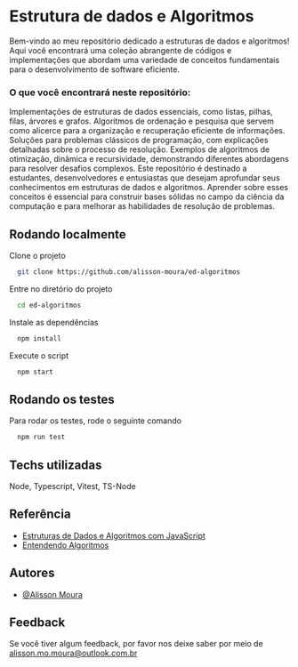 
# Estrutura de dados e Algoritmos

Bem-vindo ao meu repositório dedicado a estruturas de dados e algoritmos! Aqui você encontrará uma coleção abrangente de códigos e implementações que abordam uma variedade de conceitos fundamentais para o desenvolvimento de software eficiente.

### O que você encontrará neste repositório:

Implementações de estruturas de dados essenciais, como listas, pilhas, filas, árvores e grafos.
Algoritmos de ordenação e pesquisa que servem como alicerce para a organização e recuperação eficiente de informações.
Soluções para problemas clássicos de programação, com explicações detalhadas sobre o processo de resolução.
Exemplos de algoritmos de otimização, dinâmica e recursividade, demonstrando diferentes abordagens para resolver desafios complexos.
Este repositório é destinado a estudantes, desenvolvedores e entusiastas que desejam aprofundar seus conhecimentos em estruturas de dados e algoritmos. Aprender sobre esses conceitos é essencial para construir bases sólidas no campo da ciência da computação e para melhorar as habilidades de resolução de problemas.



## Rodando localmente

Clone o projeto

```bash
  git clone https://github.com/alisson-moura/ed-algoritmos
```

Entre no diretório do projeto

```bash
  cd ed-algoritmos
```

Instale as dependências

```bash
  npm install
```

Execute o script

```bash
  npm start
```


## Rodando os testes

Para rodar os testes, rode o seguinte comando

```bash
  npm run test
```


## Techs utilizadas
Node, Typescript, Vitest, TS-Node


## Referência

 - [Estruturas de Dados e Algoritmos com JavaScript](https://www.amazon.com.br/Estruturas-Dados-Algoritmos-Com-Javascript/dp/8575226932)
 - [Entendendo Algoritmos](https://www.amazon.com.br/Entendendo-Algoritmos-Ilustrado-Programadores-Curiosos/dp/8575225634/ref=d_pd_sbs_sccl_2_1/142-7843743-0747336?pd_rd_w=UKmJR&content-id=amzn1.sym.bc536bd6-e72b-44eb-9471-0bedf0517c03&pf_rd_p=bc536bd6-e72b-44eb-9471-0bedf0517c03&pf_rd_r=0HD0X5ER4A6MFCD3GWRJ&pd_rd_wg=9LgQd&pd_rd_r=bb4754aa-bb0c-48b1-ba31-5d2bd7bbf56e&pd_rd_i=8575225634&psc=1)


## Autores

- [@Alisson Moura](https://www.github.com/alisson-moura)


## Feedback

Se você tiver algum feedback, por favor nos deixe saber por meio de alisson.mo.moura@outlook.com.br

